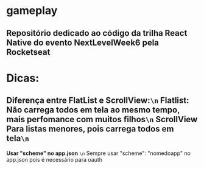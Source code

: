 # gameplay

Repositório dedicado ao código da trilha React Native do evento NextLevelWeek6 pela Rocketseat
--------------------------------

# Dicas:
  **Diferença entre FlatList e ScrollView:**`\n`
      **Flatlist:** Não carrega todos em tela ao mesmo tempo, mais perfomance com muitos filhos`\n`
      **ScrollView** Para listas menores, pois carrega todos em tela`\n`
 --------------------------------
  **Usar "scheme" no app.json** `\n`
    Sempre usar "scheme": "nomedoapp" no app.json pois é necessário para oauth